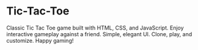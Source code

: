 # Tic-Tac-Toe
Classic Tic Tac Toe game built with HTML, CSS, and JavaScript. Enjoy interactive gameplay against a friend. Simple, elegant UI. Clone, play, and customize. Happy gaming!

